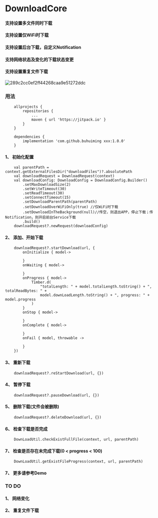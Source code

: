 # DownloadCore

#### 支持设置多文件同时下载
#### 支持设置仅WiFi时下载
#### 支持设置后台下载，自定义Notification
#### 支持网络状态及变化的下载状态变更
#### 支持设置重复文件下载

![289c2cc0ef2ff44268caa9e51272ddc](https://user-images.githubusercontent.com/30099293/197741444-284952fd-2247-4458-81c0-e6122916edde.jpg)


### 用法

        allprojects {
            repositories {
                ...
                maven { url 'https://jitpack.io' }
            }
        }

        dependencies {
            implementation 'com.github.buhuiming xxx:1.0.0'
        }

#### 1、 初始化配置
        val parentPath = context.getExternalFilesDir("downloadFiles")?.absolutePath
        val downloadRequest = DownloadRequest(context)
        val downloadConfig: DownloadConfig = DownloadConfig.Builder()
            .setMaxDownloadSize(2)
            .setWriteTimeout(30)
            .setReadTimeout(30)
            .setConnectTimeout(15)
            .setDownloadParentPath(parentPath)
            .setDownloadOverWiFiOnly(true) //仅WiFi时下载
            .setDownloadInTheBackground(null)//传空，则退出APP，停止下载；传Notification，则开启前台Service下载
            .build()
        downloadRequest?.newRequest(downloadConfig)

#### 2、 添加、开始下载
        downloadRequest?.startDownload(url, { 
            onInitialize { model->
            
            }
            onWaiting { model->
            
            }
            onProgress { model->
                Timber.d(
                    "totalLength: " + model.totalLength.toString() + ", totalReadBytes: " +
                    model.downLoadLength.toString() + ", progress: " + model.progress
                )
            }
            onStop { model->

            }
            onComplete { model->

            }
            onFail { model, throwable ->
            
            }
        })
         
#### 3、 重新下载
        downloadRequest?.reStartDownload(url, {})
         
#### 4、 暂停下载
        downloadRequest?.pauseDownload(url, {})
         
#### 5、 删除下载(文件会被删除)
        downloadRequest?.deleteDownload(url, {})

#### 6、 检查下载是否完成
        DownLoadUtil.checkExistFullFile(context, url, parentPath)

#### 7、 检查是否存在未完成下载(0 < progress < 100)
        DownLoadUtil.getExistFileProgress(context, url, parentPath)

#### 7、 更多请参考Demo

### TO DO

#### 1、 网络变化

#### 2、 重复文件下载

